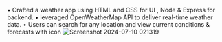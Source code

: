 • Crafted a weather app using HTML and CSS for UI , Node & Express for backend.
• leveraged OpenWeatherMap API to deliver real-time weather data.
• Users can search for any location and view current conditions & forecasts with icon
![Screenshot 2024-07-10 021319](https://github.com/Ankit0107kr/Weather-App/assets/146999593/6a1dc5d9-b8fe-4f59-b8e7-4029ca53fadb)
